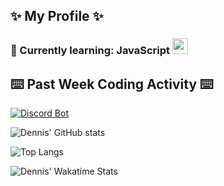 ## ✨ My Profile ✨
### 🍹 Currently learning: JavaScript <img width="25" height="25" src="https://media0.giphy.com/media/ln7z2eWriiQAllfVcn/source.gif">

## ⌨️ Past Week Coding Activity ⌨️

[![Discord Bot](https://github-readme-stats.vercel.app/api/pin/?username=dennis1507&repo=discord_bot&theme=tokyonight)](https://github.com/dennis1507/discord_bot)

![Dennis' GitHub stats](https://github-readme-stats.vercel.app/api?username=Dennis1507&theme=tokyonight)

![Top Langs](https://github-readme-stats.vercel.app/api/top-langs/?username=dennis1507&layout=compact&theme=tokyonight)

![Dennis' Wakatime Stats](https://github-readme-stats.vercel.app/api/wakatime?username=Denn1s&theme=tokyonight)

